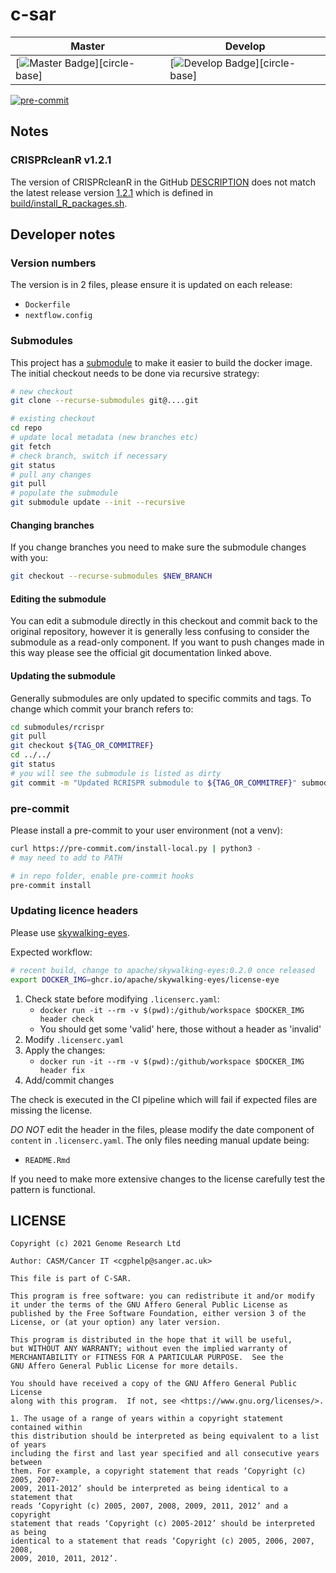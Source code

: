 # c-sar

| Master                                        | Develop                                         |
| --------------------------------------------- | ----------------------------------------------- |
| [![Master Badge][circle-master]][circle-base] | [![Develop Badge][circle-develop]][circle-base] |

[![pre-commit](https://img.shields.io/badge/pre--commit-enabled-brightgreen?logo=pre-commit&logoColor=white)](https://github.com/pre-commit/pre-commit)

## Notes

### CRISPRcleanR v1.2.1

The version of CRISPRcleanR in the GitHub [DESCRIPTION](https://github.com/francescojm/CRISPRcleanR/blob/master/DESCRIPTION) does not match the latest release version [1.2.1](https://github.com/francescojm/CRISPRcleanR/releases/tag/v2.2.1) which is defined in [build/install_R_packages.sh](https://gitlab.internal.sanger.ac.uk/casm/team113/nextflow_pipeines/c-sar/-/blob/develop/build/install_R_packages.sh).

## Developer notes

### Version numbers

The version is in 2 files, please ensure it is updated on each release:

- `Dockerfile`
- `nextflow.config`

### Submodules

This project has a [submodule](https://git-scm.com/book/en/v2/Git-Tools-Submodules) to make it easier to build the docker
image.  The initial checkout needs to be done via recursive strategy:

```bash
# new checkout
git clone --recurse-submodules git@....git

# existing checkout
cd repo
# update local metadata (new branches etc)
git fetch
# check branch, switch if necessary
git status
# pull any changes
git pull
# populate the submodule
git submodule update --init --recursive
```

#### Changing branches

If you change branches you need to make sure the submodule changes with you:

```bash
git checkout --recurse-submodules $NEW_BRANCH
```

#### Editing the submodule

You can edit a submodule directly in this checkout and commit back to the original repository, however it is generally
less confusing to consider the submodule as a read-only component.  If you want to push changes made in this way please
see the official git documentation linked above.

#### Updating the submodule

Generally submodules are only updated to specific commits and tags.  To change which commit your branch refers to:

```bash
cd submodules/rcrispr
git pull
git checkout ${TAG_OR_COMMITREF}
cd ../../
git status
# you will see the submodule is listed as dirty
git commit -m "Updated RCRISPR submodule to ${TAG_OR_COMMITREF}" submodules/rcrispr
```

### pre-commit

Please install a pre-commit to your user environment (not a venv):

```bash
curl https://pre-commit.com/install-local.py | python3 -
# may need to add to PATH

# in repo folder, enable pre-commit hooks
pre-commit install
```

### Updating licence headers

Please use [skywalking-eyes](https://github.com/apache/skywalking-eyes).

Expected workflow:

```bash
# recent build, change to apache/skywalking-eyes:0.2.0 once released
export DOCKER_IMG=ghcr.io/apache/skywalking-eyes/license-eye
```

1. Check state before modifying `.licenserc.yaml`:
   - `docker run -it --rm -v $(pwd):/github/workspace $DOCKER_IMG header check`
   - You should get some 'valid' here, those without a header as 'invalid'
1. Modify `.licenserc.yaml`
1. Apply the changes:
   - `docker run -it --rm -v $(pwd):/github/workspace $DOCKER_IMG header fix`
1. Add/commit changes

The check is executed in the CI pipeline which will fail if expected files are missing the license.

*DO NOT* edit the header in the files, please modify the date component of `content` in `.licenserc.yaml`.  The only files needing manual update being:

- `README.Rmd`

If you need to make more extensive changes to the license carefully test the pattern is functional.

## LICENSE

```
Copyright (c) 2021 Genome Research Ltd

Author: CASM/Cancer IT <cgphelp@sanger.ac.uk>

This file is part of C-SAR.

This program is free software: you can redistribute it and/or modify
it under the terms of the GNU Affero General Public License as
published by the Free Software Foundation, either version 3 of the
License, or (at your option) any later version.

This program is distributed in the hope that it will be useful,
but WITHOUT ANY WARRANTY; without even the implied warranty of
MERCHANTABILITY or FITNESS FOR A PARTICULAR PURPOSE.  See the
GNU Affero General Public License for more details.

You should have received a copy of the GNU Affero General Public License
along with this program.  If not, see <https://www.gnu.org/licenses/>.

1. The usage of a range of years within a copyright statement contained within
this distribution should be interpreted as being equivalent to a list of years
including the first and last year specified and all consecutive years between
them. For example, a copyright statement that reads ‘Copyright (c) 2005, 2007-
2009, 2011-2012’ should be interpreted as being identical to a statement that
reads ‘Copyright (c) 2005, 2007, 2008, 2009, 2011, 2012’ and a copyright
statement that reads ‘Copyright (c) 2005-2012’ should be interpreted as being
identical to a statement that reads ‘Copyright (c) 2005, 2006, 2007, 2008,
2009, 2010, 2011, 2012’.
```

<!-- References -->

[circle-develop]: https://circleci.com/gh/cancerit/C-SAR.svg?style=shield&branch=dev%3B
[circle-master]: https://circleci.com/gh/cancerit/C-SAR.svg?style=shield&branch=master%3B
[circle-repo]: https://app.circleci.com/pipelines/github/cancerit/C-SAR
